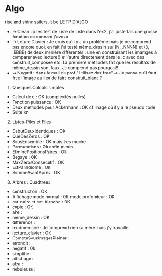 # Algo
rise and shine sailers, it be LE TP D'ALGO

- -> Clean up les test de Liste de Liste dans l'ex2, j'ai juste fais une grosse fonction de connard j'avoue
- -> Leture Clavier : Je crois qu'il y a un problème mais je ne comprend pas encore quoi, en fait j'ai testé même_dessin sur (N, .NNNN) et (B, .BBBB) de deux manière différentes : une en construisant les imamges à comparer avec lecture() et l'autre directement dans le .c avec des construit_composee etc. La première méthodes fait que les résultats de même_dessin sont faux. Je comprend pas pourquoi!!
- -> Negatif : dans le mail du prof "Utilisez des free" -> Je pense qu'il faut free l'image au lieu de faire construit_blanc ?

1. Quelques Calculs simples
  - Calcul de e : OK (complexités nulles)
  - Fonction puissance : OK
  - Deux methodes pour Ackermann : OK cf image où il y a le pseudo code
  - Suite xn
	
2. Listes-Piles et Files
  - DebutDeuxIdentiques : OK
  - QueDesZeros : OK
  - SousEnsemble : OK mais tres moche
  - Permutations : Ok enfin putain
  - EliminePositionsPaires : OK
  - Begaye : OK
  - MaxZerosConsecutif : OK
  - EstPalindrome : OK
  - SommeAvantApres : OK
  
3. Arbres : Quadtrees
  - construction : OK
  - Affichage 
  	mode normal : OK
	mode profondeur : OK
  - est-noire et est-blanche : OK
  - copie : OK
  - aire :
  - meme_dessin : OK
  - difference :
  - rendmemoire : Je comprend rien sa mère mais j'y travaille
  - lecture_clavier : OK 
  - CompteSousImagesPleines :
  - arrondit :
  - négatif : Ok 
  - simplifie :
  - affichage :
  - alea :
  - nebuleuse :
